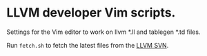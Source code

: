 # LLVM developer Vim scripts.

Settings for the Vim editor to work on llvm *.ll and tablegen *.td files.

Run `fetch.sh` to fetch the latest files from the [LLVM SVN](URL).

[URL]: https://llvm.org/svn/llvm-project/llvm/trunk/utils/vim
